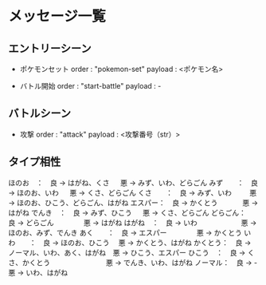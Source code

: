 # メッセージ一覧
## エントリーシーン

- ポケモンセット
order : "pokemon-set"
payload : <ポケモン名>

- バトル開始
order : "start-battle"
payload : -

## バトルシーン
- 攻撃
order : "attack"
payload : <攻撃番号（str）>


## タイプ相性
ほのお　：　良 -> はがね、くさ  　             悪 -> みず、いわ、どらごん
みず　　：　良 -> ほのお、いわ  　             悪 -> くさ、どらごん
くさ　　：　良 -> みず、いわ  　　             悪 -> ほのお、ひこう、どらごん、はがね
エスパー：　良 -> かくとう  　　　             悪 -> はがね
でんき　：　良 -> みず、ひこう  　             悪 -> くさ、どらごん
どらごん：　良 -> どらごん　　　　             悪 -> はがね
はがね　：　良 -> いわ　　　　　　             悪 -> ほのお、みず、でんき
あく　　：　良 -> エスパー　　　　             悪 -> かくとう
いわ　　：　良 -> ほのお、ひこう　             悪 -> かくとう、はがね
かくとう：　良 -> ノーマル、いわ、あく、はがね　悪 -> ひこう、エスパー
ひこう　：　良 -> くさ、かくとう　　　　　　　　悪 -> でんき、いわ、はがね
ノーマル：　良 -> -　　　　　　　　            悪 -> いわ、はがね


